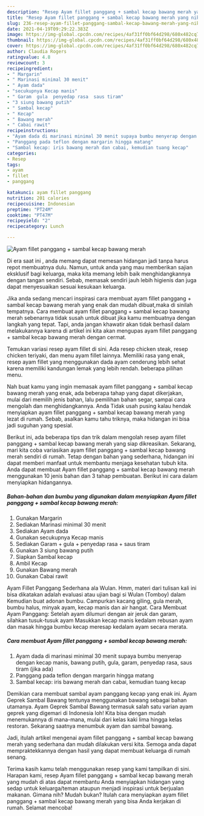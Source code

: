 ```yaml
---
description: "Resep Ayam fillet panggang + sambal kecap bawang merah yang nikmat dan Mudah Dibuat"
title: "Resep Ayam fillet panggang + sambal kecap bawang merah yang nikmat dan Mudah Dibuat"
slug: 236-resep-ayam-fillet-panggang-sambal-kecap-bawang-merah-yang-nikmat-dan-mudah-dibuat
date: 2021-04-19T09:29:22.383Z
image: https://img-global.cpcdn.com/recipes/4af31ff0bf64d298/680x482cq70/ayam-fillet-panggang-sambal-kecap-bawang-merah-foto-resep-utama.jpg
thumbnail: https://img-global.cpcdn.com/recipes/4af31ff0bf64d298/680x482cq70/ayam-fillet-panggang-sambal-kecap-bawang-merah-foto-resep-utama.jpg
cover: https://img-global.cpcdn.com/recipes/4af31ff0bf64d298/680x482cq70/ayam-fillet-panggang-sambal-kecap-bawang-merah-foto-resep-utama.jpg
author: Claudia Rogers
ratingvalue: 4.8
reviewcount: 3
recipeingredient:
- " Margarin"
- " Marinasi minimal 30 menit"
- " Ayam dada"
- "secukupnya Kecap manis"
- " Garam  gula  penyedap rasa  saus tiram"
- "3 siung bawang putih"
- " Sambal kecap"
- " Kecap"
- " Bawang merah"
- " Cabai rawit"
recipeinstructions:
- "Ayam dada di marinasi minimal 30 menit supaya bumbu menyerap dengan kecap manis, bawang putih, gula, garam, penyedap rasa, saus tiram (jika ada)"
- "Panggang pada teflon dengan margarin hingga matang"
- "Sambal kecap: iris bawang merah dan cabai, kemudian tuang kecap"
categories:
- Resep
tags:
- ayam
- fillet
- panggang

katakunci: ayam fillet panggang 
nutrition: 201 calories
recipecuisine: Indonesian
preptime: "PT24M"
cooktime: "PT47M"
recipeyield: "2"
recipecategory: Lunch

---
```



![Ayam fillet panggang + sambal kecap bawang merah](https://img-global.cpcdn.com/recipes/4af31ff0bf64d298/680x482cq70/ayam-fillet-panggang-sambal-kecap-bawang-merah-foto-resep-utama.jpg)

Di era  saat ini , anda memang dapat memesan hidangan jadi tanpa harus repot membuatnya dulu. Namun, untuk anda yang mau memberikan sajian eksklusif bagi keluarga, maka kita memang lebih baik menghidangkannya dengan tangan sendiri. Sebab, memasak sendiri jauh lebih higienis dan juga dapat menyesuaikan sesuai kesukaan keluarga.

Jika anda sedang mencari inspirasi cara membuat ayam fillet panggang + sambal kecap bawang merah yang enak dan mudah dibuat,maka di sinilah tempatnya. Cara membuat ayam fillet panggang + sambal kecap bawang merah  sebenarnya tidak susah untuk dibuat jika kamu membuatnya dengan langkah yang tepat. Tapi, anda jangan khawatir akan tidak berhasil dalam melakukannya 
karena di artikel ini kita akan mengupas ayam fillet panggang + sambal kecap bawang merah dengan cermat.  

Temukan variasi resep ayam fillet di sini. Ada resep chicken steak, resep chicken teriyaki, dan menu ayam fillet lainnya. Memiliki rasa yang enak, resep ayam fillet yang menggunakan dada ayam cenderung lebih sehat karena memiliki kandungan lemak yang lebih rendah. beberapa pilihan menu.

Nah buat kamu yang ingin memasak ayam fillet panggang + sambal kecap bawang merah yang enak, ada beberapa tahap yang dapat dikerjakan, mulai dari memilih jenis bahan, lalu pemilihan bahan segar, sampai cara mengolah dan menghidangkannya. Anda Tidak usah pusing kalau hendak menyiapkan ayam fillet panggang + sambal kecap bawang merah yang lezat di rumah. Sebab, asalkan kamu  tahu triknya, maka hidangan ini bisa jadi suguhan yang spesial.

Berikut ini, ada beberapa tips dan trik dalam mengolah resep ayam fillet panggang + sambal kecap bawang merah yang siap dikreasikan. Sekarang, mari kita coba variasikan ayam fillet panggang + sambal kecap bawang merah sendiri di rumah. Tetap dengan bahan yang sederhana, hidangan ini dapat memberi manfaat untuk membantu menjaga kesehatan tubuh kita. Anda dapat membuat Ayam fillet panggang + sambal kecap bawang merah menggunakan 10 jenis bahan dan 3 tahap pembuatan. Berikut ini cara dalam menyiapkan hidangannya.

<!--inarticleads1-->

##### Bahan-bahan dan bumbu yang digunakan dalam menyiapkan Ayam fillet panggang + sambal kecap bawang merah:

1. Gunakan  Margarin
1. Sediakan  Marinasi minimal 30 menit
1. Sediakan  Ayam dada
1. Gunakan secukupnya Kecap manis
1. Sediakan  Garam + gula + penyedap rasa + saus tiram
1. Gunakan 3 siung bawang putih
1. Siapkan  Sambal kecap
1. Ambil  Kecap
1. Gunakan  Bawang merah
1. Gunakan  Cabai rawit


Ayam Fillet Panggang Sederhana ala Wulan. Hmm, materi dari tulisan kali ini bisa dikatakan adalah evaluasi atau ujian bagi si Wulan (Tomboy) dalam Kemudian buat adonan bumbu. Campurkan kacang giling, gula merah, bumbu halus, minyak ayam, kecap manis dan air hangat. Cara Membuat Ayam Panggang: Setelah ayam dilumuri dengan air jeruk dan garam, silahkan tusuk-tusuk ayam Masukkan kecap manis kedalam rebusan ayam dan masak hingga bumbu kecap meresap kedalam ayam secara merata. 

<!--inarticleads2-->

##### Cara membuat Ayam fillet panggang + sambal kecap bawang merah:

1. Ayam dada di marinasi minimal 30 menit supaya bumbu menyerap dengan kecap manis, bawang putih, gula, garam, penyedap rasa, saus tiram (jika ada)
1. Panggang pada teflon dengan margarin hingga matang
1. Sambal kecap: iris bawang merah dan cabai, kemudian tuang kecap


Demikian cara membuat sambal ayam panggang kecap yang enak ini. Ayam Geprek Sambal Bawang tentunya menggunakan bawang sebagai bahan utamanya. Ayam Geprek Sambal Bawang termasuk salah satu varian ayam geprek yang digemari di Indonesia loh! Kita bisa dengan mudah menemukannya di mana-mana, mulai dari kelas kaki lima hingga kelas restoran. Sekarang saatnya menumbuk ayam dan sambal bawang. 

Jadi, itulah artikel mengenai  ayam fillet panggang + sambal kecap bawang merah  yang sederhana dan mudah dilakukan versi kita. Semoga anda dapat mempraktekkannya dengan hasil yang dapat membuat keluarga di rumah senang. 

Terima kasih kamu telah menggunakan resep yang kami tampilkan di sini. Harapan kami, resep  Ayam fillet panggang + sambal kecap bawang merah yang mudah di atas dapat membantu Anda menyiapkan hidangan yang sedap untuk keluarga/teman ataupun menjadi inspirasi untuk berjualan makanan. Gimana nih? Mudah bukan? Itulah cara menyiapkan ayam fillet panggang + sambal kecap bawang merah yang bisa Anda kerjakan di rumah. Selamat mencoba!

